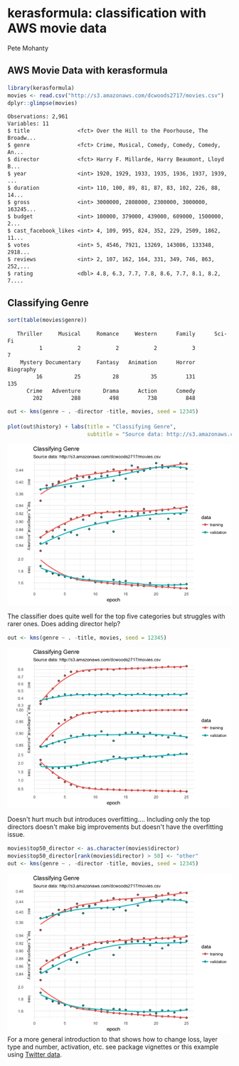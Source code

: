kerasformula: classification with AWS movie data
================
Pete Mohanty

AWS Movie Data with kerasformula
--------------------------------

``` r
library(kerasformula)
movies <- read.csv("http://s3.amazonaws.com/dcwoods2717/movies.csv")
dplyr::glimpse(movies)
```

    Observations: 2,961
    Variables: 11
    $ title               <fct> Over the Hill to the Poorhouse, The Broadw...
    $ genre               <fct> Crime, Musical, Comedy, Comedy, Comedy, An...
    $ director            <fct> Harry F. Millarde, Harry Beaumont, Lloyd B...
    $ year                <int> 1920, 1929, 1933, 1935, 1936, 1937, 1939, ...
    $ duration            <int> 110, 100, 89, 81, 87, 83, 102, 226, 88, 14...
    $ gross               <int> 3000000, 2808000, 2300000, 3000000, 163245...
    $ budget              <int> 100000, 379000, 439000, 609000, 1500000, 2...
    $ cast_facebook_likes <int> 4, 109, 995, 824, 352, 229, 2509, 1862, 11...
    $ votes               <int> 5, 4546, 7921, 13269, 143086, 133348, 2918...
    $ reviews             <int> 2, 107, 162, 164, 331, 349, 746, 863, 252,...
    $ rating              <dbl> 4.8, 6.3, 7.7, 7.8, 8.6, 7.7, 8.1, 8.2, 7....

Classifying Genre
-----------------

``` r
sort(table(movies$genre))
```


       Thriller     Musical     Romance     Western      Family      Sci-Fi 
              1           2           2           2           3           7 
        Mystery Documentary     Fantasy   Animation      Horror   Biography 
             16          25          28          35         131         135 
          Crime   Adventure       Drama      Action      Comedy 
            202         288         498         738         848 

``` r
out <- kms(genre ~ . -director -title, movies, seed = 12345)

plot(out$history) + labs(title = "Classifying Genre", 
                         subtitle = "Source data: http://s3.amazonaws.com/dcwoods2717/movies.csv", y="") + theme_minimal()
```

![](kms_with_aws_movie_files/figure-markdown_github-ascii_identifiers/unnamed-chunk-3-1.png)

The classifier does quite well for the top five categories but struggles with rarer ones. Does adding director help?

``` r
out <- kms(genre ~ . -title, movies, seed = 12345)
```

![](kms_with_aws_movie_files/figure-markdown_github-ascii_identifiers/unnamed-chunk-5-1.png)

Doesn't hurt much but introduces overfitting.... Including only the top directors doesn't make big improvements but doesn't have the overfitting issue.

``` r
movies$top50_director <- as.character(movies$director)
movies$top50_director[rank(movies$director) > 50] <- "other"
out <- kms(genre ~ . -director -title, movies, seed = 12345)
```

![](kms_with_aws_movie_files/figure-markdown_github-ascii_identifiers/unnamed-chunk-7-1.png)
For a more general introduction to that shows how to change loss, layer type and number, activation, etc. see package vignettes or this example using [Twitter data](https://tensorflow.rstudio.com/blog/analyzing-rtweet-data-with-kerasformula.html).  